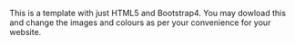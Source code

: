 This is a template with just HTML5 and Bootstrap4.
You may dowload this and change the images and colours as per your convenience for your website.
